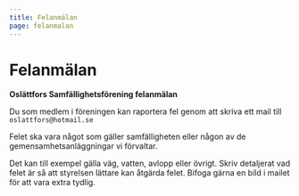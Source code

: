 ```yaml
---
title: Felanmälan
page: felanmalan
---
```


# Felanmälan

**Oslättfors Samfällighetsförening felanmälan**

Du som medlem i föreningen kan raportera fel genom att skriva ett mail till `oslattfors@hotmail.se`

Felet ska vara något som gäller samfälligheten eller någon av de gemensamhetsanläggningar vi förvaltar.

Det kan till exempel gälla väg, vatten, avlopp eller övrigt. Skriv detaljerat vad felet är så att styrelsen lättare kan åtgärda felet. Bifoga gärna en bild i mailet för att vara extra tydlig.